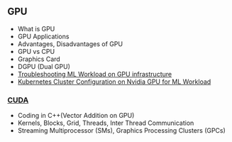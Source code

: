 ## GPU
- What is GPU
- GPU Applications
- Advantages, Disadvantages of GPU
- GPU vs CPU
- Graphics Card
- DGPU (Dual GPU)
- [Troubleshooting ML Workload on GPU infrastructure](https://code-with-amitk.github.io/Motherboard/GPU/Troubleshooting/ML_Workload/Monitoring_Pipeline.html)
- [Kubernetes Cluster Configuration on Nvidia GPU for ML Workload](https://code-with-amitk.github.io/Motherboard/)


### [CUDA](https://code-with-amitk.github.io/Motherboard/)
- Coding in C++(Vector Addition on GPU)
- Kernels, Blocks, Grid, Threads, Inter Thread Communication
- Streaming Multiprocessor (SMs), Graphics Processing Clusters (GPCs)
